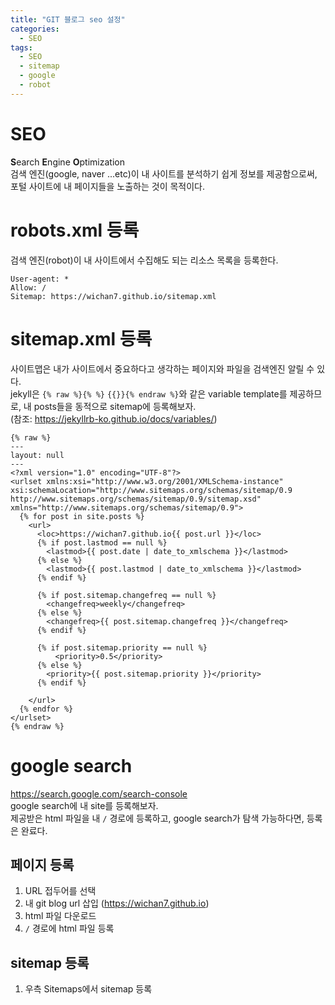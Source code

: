 ```yaml
---
title: "GIT 블로그 seo 설정"
categories: 
  - SEO
tags:
  - SEO
  - sitemap
  - google
  - robot
---
```


# SEO
**S**earch **E**ngine **O**ptimization  
검색 엔진(google, naver ...etc)이 내 사이트를 분석하기 쉽게 정보를 제공함으로써, 포털 사이트에 내 페이지들을 노출하는 것이 목적이다.

# robots.xml 등록
검색 엔진(robot)이 내 사이트에서 수집해도 되는 리소스 목록을 등록한다.  
```
User-agent: *
Allow: /
Sitemap: https://wichan7.github.io/sitemap.xml
```

# sitemap.xml 등록
사이트맵은 내가 사이트에서 중요하다고 생각하는 페이지와 파일을 검색엔진 알릴 수 있다.  
jekyll은 `{% raw %}{% %}` `{{}}{% endraw %}`와 같은 variable template를 제공하므로, 내 posts들을 동적으로 sitemap에 등록해보자.  
(참조: https://jekyllrb-ko.github.io/docs/variables/)
```
{% raw %}
---
layout: null
---
<?xml version="1.0" encoding="UTF-8"?>
<urlset xmlns:xsi="http://www.w3.org/2001/XMLSchema-instance" xsi:schemaLocation="http://www.sitemaps.org/schemas/sitemap/0.9 http://www.sitemaps.org/schemas/sitemap/0.9/sitemap.xsd" xmlns="http://www.sitemaps.org/schemas/sitemap/0.9">
  {% for post in site.posts %}
    <url>
      <loc>https://wichan7.github.io{{ post.url }}</loc>
      {% if post.lastmod == null %}
        <lastmod>{{ post.date | date_to_xmlschema }}</lastmod>
      {% else %}
        <lastmod>{{ post.lastmod | date_to_xmlschema }}</lastmod>
      {% endif %}

      {% if post.sitemap.changefreq == null %}
        <changefreq>weekly</changefreq>
      {% else %}
        <changefreq>{{ post.sitemap.changefreq }}</changefreq>
      {% endif %}

      {% if post.sitemap.priority == null %}
          <priority>0.5</priority>
      {% else %}
        <priority>{{ post.sitemap.priority }}</priority>
      {% endif %}

    </url>
  {% endfor %}
</urlset>
{% endraw %}
```

# google search
https://search.google.com/search-console  
google search에 내 site를 등록해보자.  
제공받은 html 파일을 내 `/` 경로에 등록하고, google search가 탐색 가능하다면, 등록은 완료다.

## 페이지 등록
1. URL 접두어를 선택
2. 내 git blog url 삽입 (https://wichan7.github.io)
3. html 파일 다운로드
4. `/` 경로에 html 파일 등록

## sitemap 등록
1. 우측 Sitemaps에서 sitemap 등록

